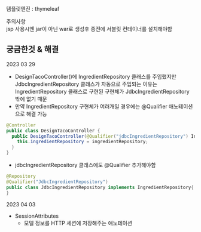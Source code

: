 템플릿엔진 : thymeleaf  

주의사항  
jsp 사용시엔 jar이 아닌 war로 생성후 종전에 서블릿 컨테이너를 설치해야함

궁금한것 & 해결
---
2023 03 29  
- DesignTacoController()에 IngredientRepository 클래스를 주입했지만 JdbcIngredientRepository 클래스가 자동으로 주입되는 이유는 IngredientRepository 클래스로 구현된 구현체가 JdbcIngredientRepository 밖에 없기 때문  
- 만약 IngredientRepository 구현체가 여러개일 경우에는 @Qualifier 애노테이션으로 해결 가능
```java
@Controller
public class DesignTacoController {
  public DesignTacoController(@Qualifier("jdbcIngredientRepository") IngredientRepository ingredientRepository) {
    this.ingredientRepository = ingredientRepository;
  }
}
```
- jdbcIngredientRepository 클래스에도 @Qualifier 추가해야함
```java
@Repository
@Qualifier("JdbcIngredientRepository")
public class JdbcIngredientRepository implements IngredientRepository{
}
```

2023 04 03  
- SessionAttributes
  - 모델 정보를 HTTP 세션에 저장해주는 애노테이션